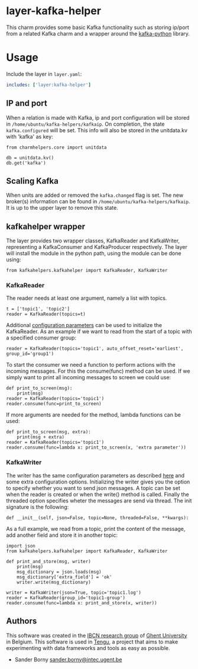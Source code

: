 # layer-kafka-helper
This charm provides some basic Kafka functionality such as storing ip/port from a related Kafka charm and a wrapper around the [kafka-python](http://kafka-python.readthedocs.io/en/master/) library.

# Usage
Include the layer in `layer.yaml`:
```yaml
includes: ['layer:kafka-helper']
```
## IP and port
When a relation is made with Kafka, ip and port configuration will be stored in `/home/ubuntu/kafka-helpers/kafkaip`. On completion, the state `kafka.configured` will be set.
This info will also be stored in the unitdata.kv with 'kafka' as key:

```
from charmhelpers.core import unitdata

db = unitdata.kv()
db.get('kafka')
```

## Scaling Kafka
When units are added or removed the `kafka.changed` flag is set. The new broker(s) information can be found in `/home/ubuntu/kafka-helpers/kafkaip`.
It is up to the upper layer to remove this state.

## kafkahelper wrapper
The layer provides two wrapper classes, KafkaReader and KafkaWriter, representing a KafkaConsumer and KafkaProducer respectively. The layer will install the module in the python path, using the module can be done using:
```
from kafkahelpers.kafkahelper import KafkaReader, KafkaWriter
```


### KafkaReader
The reader needs at least one argument, namely a list with topics. 
```
t = ['topic1', 'topic2']
reader = KafkaReader(topics=t)
```
Additional [configuration parameters](http://kafka-python.readthedocs.io/en/master/apidoc/KafkaConsumer.html) can be used to initialize the KafkaReader. As an example if we want to read from the start of a topic with a specified consumer group:
```
reader = KafkaReader(topics='topic1', auto_offset_reset='earliest', group_id='group1')
```
To start the consumer we need a function to perform actions with the incoming messages. For this the consume(func) method can be used. If we simply want to print all incoming messages to screen we could use:
```
def print_to_screen(msg):
    print(msg)
reader = KafkaReader(topics='topic1')
reader.consume(func=print_to_screen)
```
If more arguments are needed for the method, lambda functions can be used:
```
def print_to_screen(msg, extra):
    print(msg + extra)
reader = KafkaReader(topics='topic1')
reader.consume(func=lambda x: print_to_screen(x, 'extra parameter'))
```

### KafkaWriter
The writer has the same configuration parameters as described [here](http://kafka-python.readthedocs.io/en/master/apidoc/KafkaProducer.html) and some extra configuration options. 
Initializing the writer gives you the option to specify whether you want to send json messages. A topic can be set when the reader is created or when the write() method is called. Finally the threaded option specifies wheter the messages are send via thread. The init signature is the following:
```
def __init__(self, json=False, topic=None, threaded=False, **kwargs):
```
As a full example, we read from a topic, print the content of the message, add another field and store it in another topic:
```
import json
from kafkahelpers.kafkahelper import KafkaReader, KafkaWriter

def print_and_store(msg, writer)
    print(msg)
    msg_dictionary = json.loads(msg)
    msg_dictionary['extra_field'] = 'ok'
    writer.write(msg_dictionary)
    
writer = KafkaWriter(json=True, topic='topic1.log')
reader = KafkaReader(group_id='topic1-group')
reader.consume(func=lambda x: print_and_store(x, writer))
```

## Authors

This software was created in the [IBCN research group](https://www.ibcn.intec.ugent.be/) of [Ghent University](http://www.ugent.be/en) in Belgium. This software is used in [Tengu](http://tengu.intec.ugent.be), a project that aims to make experimenting with data frameworks and tools as easy as possible.

 - Sander Borny <sander.borny@intec.ugent.be>
